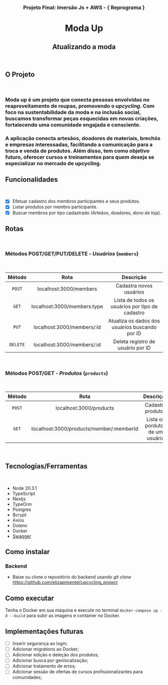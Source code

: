 ### <div align="center"> **Projeto Final: Imersão Js + AWS - { Reprograma }** </div>

# <div align="center"> Moda Up
## <div align="center"> Atualizando a moda


<br>

## **O Projeto** 

<br>

<p align="justify">

<p align="justify">  

### **Moda up** é um projeto que conecta pessoas envolvidas no reaproveitamento de roupas, promovendo o _upcycling_. Com foco na sustentabilidade da moda e na inclusão social, buscamos transformar peças esquecidas em novas criações, fortalecendo uma comunidade engajada e consciente.

</p>

<p align="justify">  

### A aplicação conecta artesãos, doadores de materiais, brechós e empresas interessadas, facilitando a comunicação para a troca e venda de produtos. Além disso, tem como objetivo futuro, oferecer cursos e treinamentos para quem deseja se especializar no mercado de upcycling.

</p>


## **Funcionalidades** 
<br>

- [x] Efetuar cadastro dos membros participantes e seus produtos.
- [x] Listar produtos por membro participante.
- [x] Buscar membros por tipo cadastrado (Arteãos, doadores, dono de loja).

##  **Rotas** 
<br>

### Métodos POST/GET/PUT/DELETE - *Usuários* (`members`)
<br>

<div align = "center">

|  Método  |                  Rota                       |                     Descrição                                |
| :------: | :-------------------------------------:     | :-------------------------------------------------------:    |
|  `POST`  | localhost:3000/members                 |    Cadastra novos usuários                  |
|  `GET`   | localhost:3000/members:type                    |    Lista de todos os usuários por tipo de cadastro                       |                             |
|   `PUT`  |  localhost:3000/members/:id        |       Atualiza os dados dos usuários buscando por ID                  |             |
| `DELETE` |  localhost:3000/members/:id      |                      Deleta registro de usuário por ID          |

</div>
<br>

### Métodos POST/GET - *Produtos* (`products`)
<br>

<div align = "center">

|  Método  |                  Rota                       |                     Descrição                                |
| :------: | :-------------------------------------:     | :-------------------------------------------------------:    |
|  `POST`  | localhost:3000/products                 |    Cadastra produtos                  |
|  `GET`   | localhost:3000/products/member/:memberId                    |    Lista os pordutos de um usuário                        |


</div>
<br>

## **Tecnologias/Ferramentas** 
<br>

- Node 20.3.1
- TypeScript
- Nestjs
- TypeOrm
- Postgres
- Bcrypt
- Axios
- Dotenv
- Docker
- [Swagger](http://localhost:3000/api)

## **Como instalar**

### Backend

- Baixe ou clone o repositório do backend usando *git clone* https://github.com/elizapimentel/upcycling_project


## Como executar

Tenha o Docker em sua máquina e execute no terminal `docker-compose up -d --build` para subir as imagens e container no Docker.

## **Implementações futuras** 

- [ ] Inserir segurança ao login;
- [ ] Adicionar migrations ao Docker;
- [ ] Adicionar edição e deleção dos produtos;
- [ ] Adicionar busca por geolocalização;
- [ ] Adicionar tratamento de erros;
- [ ] Adicionar sessão de ofertas de cursos profissionalizantes para comunidades;

